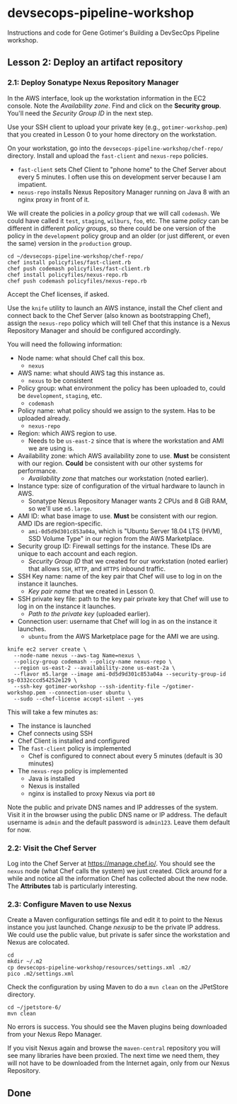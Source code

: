# devsecops-pipeline-workshop

Instructions and code for Gene Gotimer's Building a DevSecOps Pipeline workshop.

## Lesson 2: Deploy an artifact repository

### 2.1: Deploy Sonatype Nexus Repository Manager

In the AWS interface, look up the workstation information in the EC2 console. Note the *Availability zone*. Find and click on the **Security group**. You'll need the *Security Group ID* in the next step.

Use your SSH client to upload your private key (e.g., `gotimer-workshop.pem`) that you created in Lesson 0 to your home directory on the workstation.

On your workstation, go into the `devsecops-pipeline-workshop/chef-repo/` directory. Install and upload the `fast-client` and `nexus-repo` policies.

* `fast-client` sets Chef Client to "phone home" to the Chef Server about every 5 minutes. I often use this on development server because I am impatient.
* `nexus-repo` installs Nexus Repository Manager running on Java 8 with an nginx proxy in front of it.

We will create the policies in a *policy group* that we will call `codemash`. We could have called it `test`, `staging`, `wilburs`, `foo`, etc. The same *policy* can be different in different *policy groups*, so there could be one version of the policy in the `development` policy group and an older (or just different, or even the same) version in the `production` group.

```shell
cd ~/devsecops-pipeline-workshop/chef-repo/
chef install policyfiles/fast-client.rb
chef push codemash policyfiles/fast-client.rb
chef install policyfiles/nexus-repo.rb
chef push codemash policyfiles/nexus-repo.rb
```

Accept the Chef licenses, if asked.

Use the `knife` utility to launch an AWS instance, install the Chef client and connect back to the Chef Server (also known as bootstrapping Chef), assign the `nexus-repo` policy which will tell Chef that this instance is a Nexus Repository Manager and should be configured accordingly.

You will need the following information:

* Node name: what should Chef call this box.
  * `nexus`
* AWS name: what should AWS tag this instance as.
  * `nexus` to be consistent
* Policy group: what environment the policy has been uploaded to, could be `development`, `staging`, etc.
  * `codemash`
* Policy name: what policy should we assign to the system. Has to be uploaded already.
  * `nexus-repo`
* Region: which AWS region to use.
  * Needs to be `us-east-2` since that is where the workstation and AMI we are using is.
* Availability zone: which AWS availability zone to use. **Must** be consistent with our region. **Could** be consistent with our other systems for performance.
  * *Availability zone* that matches our workstation (noted earlier).
* Instance type: size of configuration of the virtual hardware to launch in AWS.
  * Sonatype Nexus Repository Manager wants 2 CPUs and 8 GiB RAM, so we'll use `m5.large`.
* AMI ID: what base image to use. **Must** be consistent with our region. AMD IDs are region-specific.
  * `ami-0d5d9d301c853a04a`, which is "Ubuntu Server 18.04 LTS (HVM), SSD Volume Type" in our region from the AWS Marketplace.
* Security group ID: Firewall settings for the instance. These IDs are unique to each account and each region. 
  * *Security Group ID* that we created for our workstation (noted earlier) that allows `SSH`, `HTTP`, and `HTTPS` inbound traffic.
* SSH Key name: name of the key pair that Chef will use to log in on the instance it launches.
  * *Key pair name* that we created in Lesson 0.
* SSH private key file: path to the key pair private key that Chef will use to log in on the instance it launches.
  * *Path to the private key*  (uploaded earlier).
* Connection user: username that Chef will log in as on the instance it launches.
  * `ubuntu` from the AWS Marketplace page for the AMI we are using.

```shell
knife ec2 server create \
  --node-name nexus --aws-tag Name=nexus \
  --policy-group codemash --policy-name nexus-repo \
  --region us-east-2 --availability-zone us-east-2a \
  --flavor m5.large --image ami-0d5d9d301c853a04a --security-group-id sg-0332cccd54252e129 \
  --ssh-key gotimer-workshop --ssh-identity-file ~/gotimer-workshop.pem --connection-user ubuntu \
  --sudo --chef-license accept-silent --yes
```

This will take a few minutes as:

* The instance is launched
* Chef connects using SSH
* Chef Client is installed and configured
* The `fast-client` policy is implemented
  * Chef is configured to connect about every 5 minutes (default is 30 minutes)
* The `nexus-repo` policy is implemented
  * Java is installed
  * Nexus is installed
  * nginx is installed to proxy Nexus via port `80`

Note the public and private DNS names and IP addresses of the system. Visit it in the browser using the public DNS name or IP address. The default username is `admin` and the default password is `admin123`. Leave them default for now.

### 2.2: Visit the Chef Server

Log into the Chef Server at https://manage.chef.io/. You should see the `nexus` node (what Chef calls the system) we just created. Click around for a while and notice all the information Chef has collected about the new node. The **Attributes** tab is particularly interesting.

### 2.3: Configure Maven to use Nexus

Create a Maven configuration settings file and edit it to point to the Nexus instance you just launched. Change *nexusip* to be the private IP address. We could use the public value, but private is safer since the workstation and Nexus are colocated.

```shell
cd
mkdir ~/.m2
cp devsecops-pipeline-workshop/resources/settings.xml .m2/
pico .m2/settings.xml
```

Check the configuration by using Maven to do a `mvn clean` on the JPetStore directory.

```shell
cd ~/jpetstore-6/
mvn clean
```

No errors is success. You should see the Maven plugins being downloaded from your Nexus Repo Manager.

If you visit Nexus again and browse the `maven-central` repository you will see many libraries have been proxied. The next time we need them, they will not have to be downloaded from the Internet again, only from our Nexus Repository.

## Done
